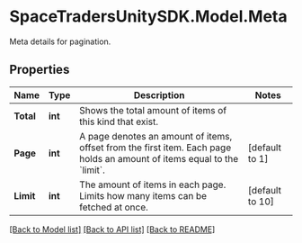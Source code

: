 # SpaceTradersUnitySDK.Model.Meta
Meta details for pagination.

## Properties

Name | Type | Description | Notes
------------ | ------------- | ------------- | -------------
**Total** | **int** | Shows the total amount of items of this kind that exist. | 
**Page** | **int** | A page denotes an amount of items, offset from the first item. Each page holds an amount of items equal to the &#x60;limit&#x60;. | [default to 1]
**Limit** | **int** | The amount of items in each page. Limits how many items can be fetched at once. | [default to 10]

[[Back to Model list]](../README.md#documentation-for-models) [[Back to API list]](../README.md#documentation-for-api-endpoints) [[Back to README]](../README.md)

